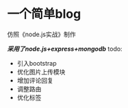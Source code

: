 # 一个简单blog

仿照《node.js实战》制作

***采用了node.js+express+mongodb***
todo:
- 引入bootstrap
- 优化图片上传模块
- 增加评论回复
- 调整路由
- 优化标签